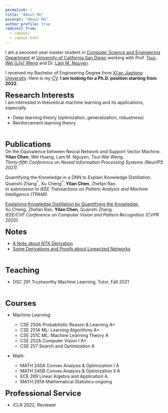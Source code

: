 ```yaml
---
permalink: /
title: "About Me"
excerpt: "About Me"
author_profile: true
redirect_from: 
  - /about/
  - /about.html
---
```


I am a seconed-year master student in [Computer Science and Engineering Department](https://cse.ucsd.edu/) at [University of California San Diego](https://ucsd.edu/) working with Prof. [Tsui-Wei (Lily) Weng](https://lilyweng.github.io/) and Dr. [Lam M. Nguyen](https://lamnguyen-mltd.github.io/). 
<!-- Before that, I spent some time as a research intern at [University of Technology Sydney](https://www.uts.edu.au/), advised by Prof. [Richard Xu](https://www.uts.edu.au/staff/yida.xu) and [Shanghai Jiao Tong University](http://en.sjtu.edu.cn/), advised by Prof. [Quanshi Zhang](http://qszhang.com/).  -->
I received my Bachelor of Engineering Degree from [Xi'an Jiaotong University](http://en.xjtu.edu.cn/). 
Here is my [CV](http://chenyilan.net/files/CV_Yilan_Chen.pdf). 
**I am looking for a Ph.D. position starting from 2022.**
<br>


**<font size='5'>Research Interests</font>**
<br>
I am interested in theoretical machine learning and its applications, especially 
- Deep learning theory (optimization, generalization, robustness)
- Reinforcement learning theory
<br>


**<font size='5'>Publications</font>**<br>
On the Equivalence between Neural Network and Support Vector Machine.<br>
<b>Yilan Chen</b>, Wei Huang, Lam M. Nguyen, Tsui-Wei Weng.<br>
<i>Thirty-fifth Conference on Neural Information Processing Systems (NeurIPS 2021).</i><br>

Quantifying the Knowledge in a DNN to Explain Knowledge Distillation.<br>
Quanshi Zhang$^\ast$, Xu Cheng$^\ast$, <b>Yilan Chen</b>, Zhefan Rao.<br>
<i>In submission to IEEE Transactions on Pattern Analysis and Machine Intelligence (TPAMI).</i><br>


<!-- <b>[Explaining Knowledge Distillation by Quantifying the Knowledge](https://arxiv.org/abs/2003.03622)</b>  -->
[Explaining Knowledge Distillation by Quantifying the Knowledge.](https://arxiv.org/abs/2003.03622)<br>
Xu Cheng, Zhefan Rao, <b>Yilan Chen</b>, Quanshi Zhang.<br>
<i>IEEE/CVF Conference on Computer Vision and Pattern Recognition (CVPR 2020).</i><br>


**<font size='5'>Notes</font>** 
* [A Note about NTK Derivation](http://chenyilan.net/files/ntk_derivation.pdf)
* [Some Derivations and Proofs about Linearized Networks](http://chenyilan.net/files/linearized_network.pdf)
<br>



**<font size='5'>Teaching</font>** 
* DSC 291 Trustworthy Machine Learning, Tutor, Fall 2021
<br>


**<font size='5'>Courses</font>** 
- Machine Learning:
  - CSE 250A Probabilistic Reason & Learning  A+
  - CSE 251A ML: Learning Algorithms  A+
  - CSE 251C ML: Machine Learning Theory  A
  - CSE	252A Computer Vision I  A+
  - CSE	257  Search and Optimization A

- Math:
  - MATH 245A	Convex Analysis & Optimization I  A
  - MATH 245B	Convex Analysis & Optimization II  A
  - ECE	269   Linear Algebra and Application A
  - MATH 281A Mathematical Statistics ongoing



**<font size='5'>Professional Service</font>** 
* ICLR 2022, Reviewer
<br>


<!-- **<font size='5'>Projects</font>**
* [Prototype Selection for Nearest Neighbor](http://chenyilan.net/files/Prototype_Selection.pdf)
* [Coordinate Descent](http://chenyilan.net/files/coord_desc.pdf) -->


<!--
My undergraduate research advisors are Prof. [Xuanqin Mou](http://gr.xjtu.edu.cn/web/xqmou/home) and Dr. Yijun Liang.
* [知乎](https://www.zhihu.com/people/yilan-24-8/posts)
* Research Interests: theoretical machine learning, explainable ai.
* [Curriculum Vitae](http://chenyilan.net/files/resume_web.pdf)&emsp;[知乎](https://www.zhihu.com/people/yilan-24-8/posts)
<b><font size='5'>News:</font></b>
* Got admission from MSCS of UCSD and JHU.
* Our paper [Explaining Knowledge Distillation by Quantifying the Knowledge](https://arxiv.org/abs/2003.03622) was accpted by CVPR 2020.
<br>
-->


